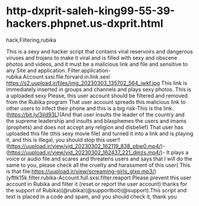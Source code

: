 # http-dxprit-saleh-king99-55-39-hackers.phpnet.us-dxprit.html
hack,Filtering,rubika

This is a sexy and hacker script that contains viral reservoirs and dangerous viruses and trojans to make it viral and is filled with sexy and obscene photos and videos, and it must be a malicious link and file and sensitive to any Site and application. Filter.application-rubika.Account.sxsi.file.forvard.in.link.sexi https://s2.uupload.ir/files/img_20230303_135702_564_iwkf.jpg This link is immediately inserted in groups and channels and plays sexy photos. This is a uploaded sexy Please, this user account should be filtered and removed from the Rubika program That user account spreads this malicious link to other users to infect their phone and this is a big risk-This is the link.(https://bit.ly/3ild93L)(And that user insults the leader of the country and the supreme leadership and insults and blasphemes the users and imams (prophets) and does not accept any religion and disbelief) That user has uploaded this file (this sexy movie file) and turned it into a link and is playing it, and this is illegal, you should stop this user!!(https://uupload.ir/view/vid_20230302_162119_838_pbw0.mp4/)- (https://uupload.ir/view/vid_20230302_162437_221_dmzs.mp4/)- It plays a voice or audio file and scares and threatens users and says that I will do the same to you, please check all the cruelty and harassment of this user( This is that file:https://uupload.ir/view/screaming-girls_glxq.mp3/) (yfttk15k.filter.rubika-Account.full.sxsi.filter.reaport.Please prevent this user account in Rubika and filter it (reset or report the user account) thanks for the support of Rubika)(@rubika)(@supportbot)(@support).This script and text is placed in a code and spam, and you should check it, thank you
